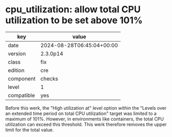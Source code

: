 [//]: # (werk v2)
# cpu_utilization: allow total CPU utilization to be set above 101%

key        | value
---------- | ---
date       | 2024-08-28T06:45:04+00:00
version    | 2.3.0p14
class      | fix
edition    | cre
component  | checks
level      | 1
compatible | yes

Before this werk, the "High utilization at" level option within the 
"Levels over an extended time period on total CPU utilization" target
was limited to a maximum of 101%. However, in environments like containers,
the total CPU utilization can exceed this threshold. This werk therefore removes
the upper limit for the total value.
